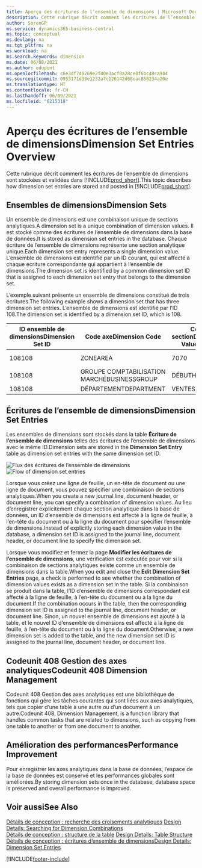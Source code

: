 ```yaml
---
title: Aperçu des écritures de l’ensemble de dimensions | Microsoft Docs
description: Cette rubrique décrit comment les écritures de l’ensemble de dimensions sont stockées et validées dans Dynamics 365.
author: SorenGP
ms.service: dynamics365-business-central
ms.topic: conceptual
ms.devlang: na
ms.tgt_pltfrm: na
ms.workload: na
ms.search.keywords: dimension
ms.date: 06/08/2021
ms.author: edupont
ms.openlocfilehash: c6e3df748269e2f40e3acf0a28ce0f6bc48ca944
ms.sourcegitcommit: 0953171d39e1232a7c126142d68cac858234a20e
ms.translationtype: HT
ms.contentlocale: fr-CH
ms.lasthandoff: 06/09/2021
ms.locfileid: "6215318"
---
```

# <a name="dimension-set-entries-overview"></a><span data-ttu-id="68a48-103">Aperçu des écritures de l’ensemble de dimensions</span><span class="sxs-lookup"><span data-stu-id="68a48-103">Dimension Set Entries Overview</span></span>
<span data-ttu-id="68a48-104">Cette rubrique décrit comment les écritures de l’ensemble de dimensions sont stockées et validées dans [!INCLUDE[prod_short](includes/prod_short.md)].</span><span class="sxs-lookup"><span data-stu-id="68a48-104">This topic describes how dimension set entries are stored and posted in [!INCLUDE[prod_short](includes/prod_short.md)].</span></span>  

## <a name="dimension-sets"></a><span data-ttu-id="68a48-105">Ensembles de dimensions</span><span class="sxs-lookup"><span data-stu-id="68a48-105">Dimension Sets</span></span>  
<span data-ttu-id="68a48-106">Un ensemble de dimensions est une combinaison unique de sections analytiques.</span><span class="sxs-lookup"><span data-stu-id="68a48-106">A dimension set is a unique combination of dimension values.</span></span> <span data-ttu-id="68a48-107">Il est stocké comme des écritures de l’ensemble de dimensions dans la base de données.</span><span class="sxs-lookup"><span data-stu-id="68a48-107">It is stored as dimension set entries in the database.</span></span> <span data-ttu-id="68a48-108">Chaque écriture de l’ensemble de dimensions représente une section analytique unique.</span><span class="sxs-lookup"><span data-stu-id="68a48-108">Each dimension set entry represents a single dimension value.</span></span> <span data-ttu-id="68a48-109">L’ensemble de dimensions est identifié par un ID courant, qui est affecté à chaque écriture correspondante qui appartient à l’ensemble de dimensions.</span><span class="sxs-lookup"><span data-stu-id="68a48-109">The dimension set is identified by a common dimension set ID that is assigned to each dimension set entry that belongs to the dimension set.</span></span>  

<span data-ttu-id="68a48-110">L’exemple suivant présente un ensemble de dimensions constitué de trois écritures.</span><span class="sxs-lookup"><span data-stu-id="68a48-110">The following example shows a dimension set that has three dimension set entries.</span></span> <span data-ttu-id="68a48-111">L’ensemble de dimensions est identifié par l’ID 108.</span><span class="sxs-lookup"><span data-stu-id="68a48-111">The dimension set is identified by a dimension set ID, which is 108.</span></span>  

|<span data-ttu-id="68a48-112">ID ensemble de dimensions</span><span class="sxs-lookup"><span data-stu-id="68a48-112">Dimension Set ID</span></span>|<span data-ttu-id="68a48-113">Code axe</span><span class="sxs-lookup"><span data-stu-id="68a48-113">Dimension Code</span></span>|<span data-ttu-id="68a48-114">Code section</span><span class="sxs-lookup"><span data-stu-id="68a48-114">Dimension Value Code</span></span>|<span data-ttu-id="68a48-115">Nom de la section analytique</span><span class="sxs-lookup"><span data-stu-id="68a48-115">Dimension Value Name</span></span>|  
|----------------------|--------------------|--------------------------|--------------------------|  
|<span data-ttu-id="68a48-116">108</span><span class="sxs-lookup"><span data-stu-id="68a48-116">108</span></span>|<span data-ttu-id="68a48-117">ZONE</span><span class="sxs-lookup"><span data-stu-id="68a48-117">AREA</span></span>|<span data-ttu-id="68a48-118">70</span><span class="sxs-lookup"><span data-stu-id="68a48-118">70</span></span>|<span data-ttu-id="68a48-119">Amérique du Nord</span><span class="sxs-lookup"><span data-stu-id="68a48-119">America North</span></span>|  
|<span data-ttu-id="68a48-120">108</span><span class="sxs-lookup"><span data-stu-id="68a48-120">108</span></span>|<span data-ttu-id="68a48-121">GROUPE COMPTABILISATION MARCHÉ</span><span class="sxs-lookup"><span data-stu-id="68a48-121">BUSINESSGROUP</span></span>|<span data-ttu-id="68a48-122">DÉBUT</span><span class="sxs-lookup"><span data-stu-id="68a48-122">HOME</span></span>|<span data-ttu-id="68a48-123">Accueil</span><span class="sxs-lookup"><span data-stu-id="68a48-123">Home</span></span>|  
|<span data-ttu-id="68a48-124">108</span><span class="sxs-lookup"><span data-stu-id="68a48-124">108</span></span>|<span data-ttu-id="68a48-125">DÉPARTEMENT</span><span class="sxs-lookup"><span data-stu-id="68a48-125">DEPARTMENT</span></span>|<span data-ttu-id="68a48-126">VENTES</span><span class="sxs-lookup"><span data-stu-id="68a48-126">SALES</span></span>|<span data-ttu-id="68a48-127">Ventes</span><span class="sxs-lookup"><span data-stu-id="68a48-127">Sales</span></span>|  

## <a name="dimension-set-entries"></a><span data-ttu-id="68a48-128">Écritures de l’ensemble de dimensions</span><span class="sxs-lookup"><span data-stu-id="68a48-128">Dimension Set Entries</span></span>  
<span data-ttu-id="68a48-129">Les ensembles de dimensions sont stockés dans la table **Écriture de l’ensemble de dimensions** telles des écritures de l’ensemble de dimensions avec le même ID.</span><span class="sxs-lookup"><span data-stu-id="68a48-129">Dimension sets are stored in the **Dimension Set Entry** table as dimension set entries with the same dimension set ID.</span></span>  

<span data-ttu-id="68a48-130">![Flux des écritures de l’ensemble de dimensions](media/dimensionentrynav7.png "Flux des écritures de l’ensemble de dimensions")</span><span class="sxs-lookup"><span data-stu-id="68a48-130">![Flow of dimension set entries](media/dimensionentrynav7.png "Flow of dimension set entries")</span></span>  

<span data-ttu-id="68a48-131">Lorsque vous créez une ligne de feuille, un en-tête de document ou une ligne de document, vous pouvez spécifier une combinaison de sections analytiques.</span><span class="sxs-lookup"><span data-stu-id="68a48-131">When you create a new journal line, document header, or document line, you can specify a combination of dimension values.</span></span> <span data-ttu-id="68a48-132">Au lieu d’enregistrer explicitement chaque section analytique dans la base de données, un ID d’ensemble de dimensions est affecté à la ligne de feuille, à l’en-tête du document ou à la ligne du document pour spécifier l’ensemble de dimensions.</span><span class="sxs-lookup"><span data-stu-id="68a48-132">Instead of explicitly storing each dimension value in the database, a dimension set ID is assigned to the journal line, document header, or document line to specify the dimension set.</span></span>  

<span data-ttu-id="68a48-133">Lorsque vous modifiez et fermez la page **Modifier les écritures de l’ensemble de dimensions**, une vérification est exécutée pour voir si la combinaison de sections analytiques existe comme un ensemble de dimensions dans la table.</span><span class="sxs-lookup"><span data-stu-id="68a48-133">When you edit and close the **Edit Dimension Set Entries** page, a check is performed to see whether the combination of dimension values exists as a dimension set in the table.</span></span> <span data-ttu-id="68a48-134">Si la combinaison se produit dans la table, l’ID d’ensemble de dimensions correspondant est affecté à la ligne de feuille, à l’en-tête du document ou à la ligne du document.</span><span class="sxs-lookup"><span data-stu-id="68a48-134">If the combination occurs in the table, then the corresponding dimension set ID is assigned to the journal line, document header, or document line.</span></span> <span data-ttu-id="68a48-135">Sinon, un nouvel ensemble de dimensions est ajouté à la table, et le nouvel ID d’ensemble de dimensions est affecté à la ligne de feuille, à l’en-tête du document ou à la ligne du document.</span><span class="sxs-lookup"><span data-stu-id="68a48-135">Otherwise, a new dimension set is added to the table, and the new dimension set ID is assigned to the journal line, document header, or document line.</span></span>

## <a name="codeunit-408-dimension-management"></a><span data-ttu-id="68a48-136">Codeunit 408 Gestion des axes analytiques</span><span class="sxs-lookup"><span data-stu-id="68a48-136">Codeunit 408 Dimension Management</span></span>
<span data-ttu-id="68a48-137">Codeunit 408 Gestion des axes analytiques est une bibliothèque de fonctions qui gère les tâches courantes qui sont liées aux axes analytiques, tels que copier d’une table à une autre ou d’un document à un autre.</span><span class="sxs-lookup"><span data-stu-id="68a48-137">Codeunit 408, Dimension Management, is a function library that handles common tasks that are related to dimensions, such as copying from one table to another or from one document to another.</span></span>

## <a name="performance-improvement"></a><span data-ttu-id="68a48-138">Amélioration des performances</span><span class="sxs-lookup"><span data-stu-id="68a48-138">Performance Improvement</span></span>  
<span data-ttu-id="68a48-139">Pour enregistrer les axes analytiques dans la base de données, l’espace de la base de données est conservé et les performances globales sont améliorées.</span><span class="sxs-lookup"><span data-stu-id="68a48-139">By storing dimension sets once in the database, database space is preserved and overall performance is improved.</span></span>  

## <a name="see-also"></a><span data-ttu-id="68a48-140">Voir aussi</span><span class="sxs-lookup"><span data-stu-id="68a48-140">See Also</span></span>
<span data-ttu-id="68a48-141">[Détails de conception : recherche des croisements analytiques](design-details-searching-for-dimension-combinations.md) </span><span class="sxs-lookup"><span data-stu-id="68a48-141">[Design Details: Searching for Dimension Combinations](design-details-searching-for-dimension-combinations.md) </span></span>  
<span data-ttu-id="68a48-142">[Détails de conception : structure de la table](design-details-table-structure.md) </span><span class="sxs-lookup"><span data-stu-id="68a48-142">[Design Details: Table Structure](design-details-table-structure.md) </span></span>  
[<span data-ttu-id="68a48-143">Détails de conception : écritures d’ensemble de dimensions</span><span class="sxs-lookup"><span data-stu-id="68a48-143">Design Details: Dimension Set Entries</span></span>](design-details-dimension-set-entries.md)   


[!INCLUDE[footer-include](includes/footer-banner.md)]

